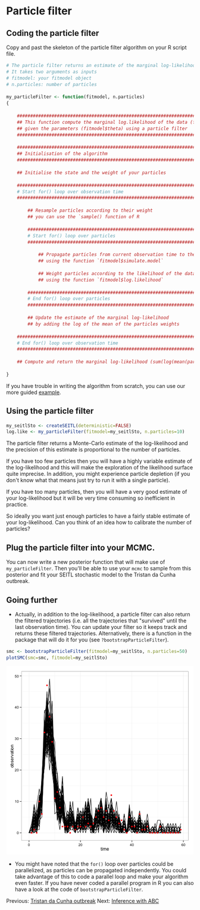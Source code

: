 # Particle filter

## Coding the particle filter

Copy and past the skeleton of the particle filter algorithm on your R script file.


```r
# The particle filter returns an estimate of the marginal log-likelihood.
# It takes two arguments as inputs
# fitmodel: your fitmodel object
# n.particles: number of particles

my_particleFilter <- function(fitmodel, n.particles)
{

    ############################################################################################
    ## This function compute the marginal log.likelihood of the data (fitmodel$data) 
    ## given the parameters (fitmodel$theta) using a particle filter
    ############################################################################################

    ############################################################################################
    ## Initialisation of the algorithm
    ############################################################################################

    ## Initialise the state and the weight of your particles

    ############################################################################################
    # Start for() loop over observation time
    ############################################################################################

        ## Resample particles according to their weight
        ## you can use the `sample() function of R

        ########################################################################################
        # Start for() loop over particles
        ########################################################################################

            ## Propagate particles from current observation time to the next one
            ## using the function `fitmodel$simulate.model`

            ## Weight particles according to the likelihood of the data
            ## using the function `fitmodel$log.likelihood`

        ########################################################################################
        # End for() loop over particles
        ########################################################################################

        ## Update the estimate of the marginal log-likelihood
        ## by adding the log of the mean of the particles weights

    ############################################################################################
    # End for() loop over observation time
    ############################################################################################

    ## Compute and return the marginal log-likelihood (sum(log(mean(particle weight at time i))))

}
```

If you have trouble in writing the algorithm from scratch, you can use our more guided [example](smc_example.md).

## Using the particle filter


```r
my_seitlSto <- createSEITL(deterministic=FALSE)
log.like <- my_particleFilter(fitmodel=my_seitlSto, n.particles=10)
```

The particle filter returns a Monte-Carlo estimate of the log-likelihood and the precision of this estimate is proportional to the number of particles.

If you have too few particles then you will have a highly variable estimate of the log-likelihood and this will make the exploration of the likelihood surface quite imprecise. In addition, you might experience particle depletion (if you don't know what that means just try to run it with a single particle).

If you have too many particles, then you will have a very good estimate of your log-likelihood but it will be very time consuming so inefficient in practice.

So ideally you want just enough particles to have a fairly stable estimate of your log-likelihood. Can you think of an idea how to calibrate the number of particles?


## Plug the particle filter into your MCMC.

You can now write a new posterior function that will make use of `my_particleFilter`. Then you'll be able to use your `mcmc` to sample from this posterior and fit your SEITL stochastic model to the Tristan da Cunha outbreak.

## Going further

* Actually, in addition to the log-likelihood, a particle filter can also return the filtered trajectories (i.e. all the trajectories that "survived" until the last observation time). You can update your filter so it keeps track and returns these filtered trajectories. Alternatively, there is a function in the package that will do it for you (see `?bootstrapParticleFilter`).




```r
smc <- bootstrapParticleFilter(fitmodel=my_seitlSto, n.particles=50)
plotSMC(smc=smc, fitmodel=my_seitlSto)
```

![plot of chunk filtered_SEITL_TdC](knitr/figure/filtered_SEITL_TdC.png) 

* You might have noted that the `for()` loop over particles could be parallelized, as particles can be propagated independently. You could take advantage of this to code a parallel loop and make your algorithm even faster. If you have never coded a parallel program in R you can also have a look at the code of `bootstrapParticleFilter`.

Previous: [Tristan da Cunha outbreak](play_with_seitl.md) Next: [Inference with ABC](ABC.md)

